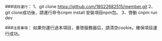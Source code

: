 ###`項目運行`：
1、git clone https://github.com/18022682515/member.git
2、git clone成功後，請運行命令cnpm install 安裝項目npm包。
3、啓動 cnpm run dev

###`注意事項`：
如果你運行過本項目，重啓服務器后，請清空cookie。確保項目運行成功。
